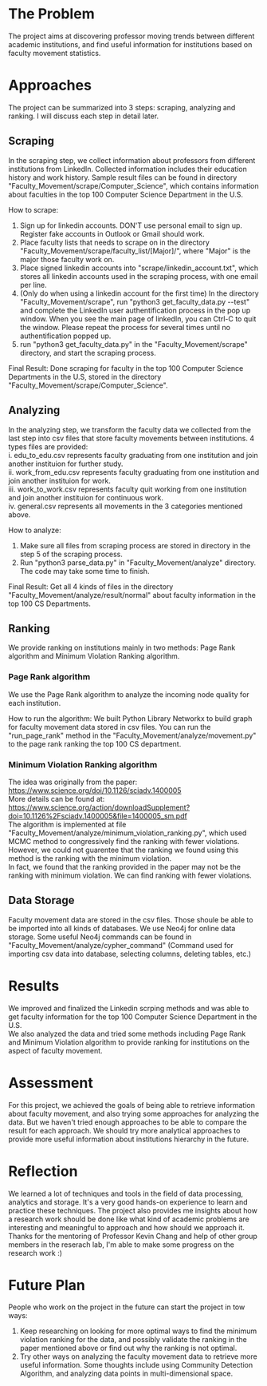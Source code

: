 # The Problem
The project aims at discovering professor moving trends between different academic institutions, and find useful information for institutions based on faculty movement statistics.

# Approaches
The project can be summarized into 3 steps: scraping, analyzing and ranking. I will discuss each step in detail later.
## Scraping  
In the scraping step, we collect information about professors from different institutions from LinkedIn. Collected information includes their education history and work history. Sample result files can be found in directory "Faculty_Movement/scrape/Computer_Science", which contains information about faculties in the top 100 Computer Science Department in the U.S.

How to scrape:
1. Sign up for linkedin accounts. DON'T use personal email to sign up. Register fake accounts in Outlook or Gmail should work.
2. Place faculty lists that needs to scrape on in the directory "Faculty_Movement/scrape/faculty_list/[Major]/", where "Major" is the major those faculty work on. 
3. Place signed linkedin accounts into "scrape/linkedin_account.txt", which stores all linkedin accounts used in the scraping process, with one email per line.
4. (Only do when using a linkedin account for the first time) In the directory "Faculty_Movement/scrape", run "python3 get_faculty_data.py --test" and complete the LinkedIn user authentification process in the pop up window. When you see the main page of linkedIn, you can Ctrl-C to quit the window. Please repeat the process for several times until no authentification popped up.
5. run "python3 get_faculty_data.py" in the "Faculty_Movement/scrape" directory, and start the scraping process.

Final Result:
Done scraping for faculty in the top 100 Computer Science Departments in the U.S, stored in the directory "Faculty_Movement/scrape/Computer_Science".

## Analyzing
In the analyzing step, we transform the faculty data we collected from the last step into csv files that store faculty movements between institutions. 4 types files are provided:  
i. edu_to_edu.csv represents faculty graduating from one institution and join another instituion for further study.   
ii. work_from_edu.csv represents faculty graduating from one institution and join another instituion for work.  
iii. work_to_work.csv represents faculty quit working from one institution and join another instituion for continuous work.  
iv. general.csv represents all movements in the 3 categories mentioned above.  

How to analyze:
1. Make sure all files from scraping process are stored in directory in the step 5 of the scraping process.
2. Run "python3 parse_data.py" in "Faculty_Movement/analyze" directory. The code may take some time to finish.

Final Result:
Get all 4 kinds of files in the directory "Faculty_Movement/analyze/result/normal" about faculty information in the top 100 CS Departments.

## Ranking
We provide ranking on institutions mainly in two methods: Page Rank algorithm and Minimum Violation Ranking algorithm.

### Page Rank algorithm
We use the Page Rank algorithm to analyze the incoming node quality for each institution. 

How to run the algorithm:
We built Python Library Networkx to build graph for faculty movement data stored in csv files. You can run the "run_page_rank" method in the "Faculty_Movement/analyze/movement.py" to the page rank ranking the top 100 CS department.

### Minimum Violation Ranking algorithm
The idea was originally from the paper:  
https://www.science.org/doi/10.1126/sciadv.1400005  
More details can be found at:  
https://www.science.org/action/downloadSupplement?doi=10.1126%2Fsciadv.1400005&file=1400005_sm.pdf  
The algorithm is implemented at file "Faculty_Movement/analyze/minimum_violation_ranking.py", which used MCMC method to congressively find the ranking with fewer violations. However, we could not guarentee that the ranking we found using this method is the ranking with the minimum violation.  
In fact, we found that the ranking provided in the paper may not be the ranking with minimum violation. We can find ranking with fewer violations.  

## Data Storage
Faculty movement data are stored in the csv files. Those shoule be able to be imported into all kinds of databases. We use Neo4j for online data storage. Some useful Neo4j commands can be found in "Faculty_Movement/analyze/cypher_command" (Command used for importing csv data into database, selecting columns, deleting tables, etc.)  

# Results
We improved and finalized the Linkedin scrping methods and was able to get faculty information for the top 100 Computer Science Department in the U.S.  
We also analyzed the data and tried some methods including Page Rank and Minimum Violation algorithm to provide ranking for institutions on the aspect of faculty movement.

# Assessment
For this project, we achieved the goals of being able to retrieve information about faculty movement, and also trying some approaches for analyzing the data. But we haven't tried enough approaches to be able to compare the result for each approach. We should try more analytical approaches to provide more useful information about institutions hierarchy in the future.

# Reflection
We learned a lot of techniques and tools in the field of data processing, analytics and storage. It's a very good hands-on experience to learn and practice these techniques. The project also provides me insights about how a research work should be done like what kind of academic problems are interesting and meaningful to approach and how should we approach it. Thanks for the mentoring of Professor Kevin Chang and help of other group members in the reserach lab, I'm able to make some progress on the research work :)

# Future Plan
People who work on the project in the future can start the project in tow ways:
1. Keep researching on looking for more optimal ways to find the minimum violation ranking for the data, and possibly validate the ranking in the paper mentioned above or find out why the ranking is not optimal.
2. Try other ways on analyzing the faculty movement data to retrieve more useful information. Some thoughts include using Community Detection Algorithm, and analyzing data points in multi-dimensional space.





